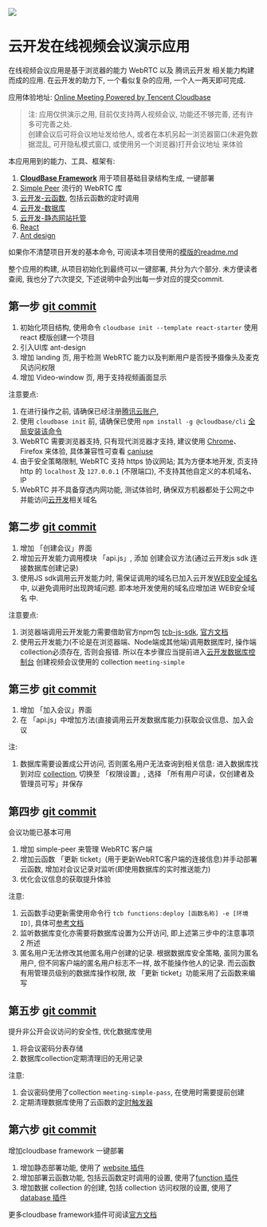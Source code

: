 <a href="https://github.com/TencentCloudBase/cloudbase-templates"><img src="https://main.qcloudimg.com/raw/d94d993269048beb4827b2612ed53692.png"></a>

# 云开发在线视频会议演示应用
在线视频会议应用是基于浏览器的能力 WebRTC 以及 腾讯云开发 相关能力构建而成的应用. 在云开发的助力下, 一个看似复杂的应用, 一个人一两天即可完成.

应用体验地址: [Online Meeting Powered by Tencent Cloudbase](https://tcb-demo-10cf5b-1302484483.tcloudbaseapp.com/meeting-simple/) 
> 注: 应用仅供演示之用, 目前仅支持两人视频会议, 功能还不够完善, 还有许多可完善之处.   
> 创建会议后可将会议地址发给他人, 或者在本机另起一浏览器窗口(未避免数据混乱, 可开隐私模式窗口, 或使用另一个浏览器)打开会议地址 来体验

本应用用到的能力、工具、框架有:
1. **[CloudBase Framework](https://github.com/TencentCloudBase/cloudbase-framework)** 用于项目基础目录结构生成, 一键部署
2. [Simple Peer](https://github.com/feross/simple-peer) 流行的 WebRTC 库
3. [云开发-云函数](https://docs.cloudbase.net/cloud-function/introduce.html), 包括云函数的定时调用
4. [云开发-数据库](https://docs.cloudbase.net/database/introduce.html)
5. [云开发-静态网站托管](https://docs.cloudbase.net/hosting/introduce.html)
6. [React](https://reactjs.bootcss.com/) 
7. [Ant design](https://ant.design)

如果你不清楚项目开发的基本命令, 可阅读本项目使用的[模版的readme.md](https://github.com/TencentCloudBase/cloudbase-templates/blob/master/react-starter/README.md)


整个应用的构建, 从项目初始化到最终可以一键部署, 共分为六个部分. 未方便读者查阅, 我也分了六次提交, 下述说明中会列出每一步对应的提交commit.

## 第一步 [git commit](https://github.com/oe/serverless-zoom-with-webrtc/commit/a485865738b6ebbf668a49d0dd7876f7cd6ef17f)

1. 初始化项目结构, 使用命令 `cloudbase init --template react-starter` 使用react 模版创建一个项目
2. 引入UI库 ant-design
3. 增加 landing 页, 用于检测 WebRTC 能力以及判断用户是否授予摄像头及麦克风访问权限
4. 增加 Video-window 页, 用于支持视频画面显示

注意要点:
1. 在进行操作之前, 请确保已经注册[腾讯云账户](https://console.cloud.tencent.com/tcb/),
2. 使用 `cloudbase init` 前, 请确保已使用 `npm install -g @cloudbase/cli` [全局安装该命令](https://docs.cloudbase.net/quick-start/web.html)
3. WebRTC 需要浏览器支持, 只有现代浏览器才支持, 建议使用 [Chrome](https://www.google.cn/chrome/)、Firefox 来体验, 具体兼容性可查看 [caniuse](https://caniuse.com/#search=webrtc)
4. 由于安全策略限制, WebRTC 支持 https 协议网站; 其为方便本地开发, 页支持 http 的 `localhost` 及 `127.0.0.1` (不限端口), 不支持其他自定义的本机域名、IP
5. WebRTC 并不具备穿透内网功能, 测试体验时, 确保双方机器都处于公网之中并能访问[云开发](https://www.cloudbase.net)相关域名


## 第二步 [git commit](https://github.com/oe/serverless-zoom-with-webrtc/commit/ecc61be1ba59f7910ebcffe425e0c53edf0160b5)

1. 增加 「创建会议」界面
2. 增加云开发能力调用模块 「api.js」, 添加 创建会议方法(通过云开发js sdk 连接数据库创建记录)
3. 使用JS sdk调用云开发能力时, 需保证调用的域名已加入云开发[WEB安全域名](https://console.cloud.tencent.com/tcb/env/safety)中, 以避免调用时出现跨域问题. 即本地开发使用的域名应增加进 WEB安全域名 中.

注意要点:
1. 浏览器端调用云开发能力需要借助官方npm包 [tcb-js-sdk](https://www.npmjs.com/package/tcb-js-sdk), [官方文档](https://docs.cloudbase.net/api-reference/webv2/initialization.html)
2. 使用云开发能力(不论是在浏览器端、Node端或其他端)调用数据库时, 操作端collection必须存在, 否则会报错. 所以在本步骤应当提前进入[云开发数据库控制台](https://console.cloud.tencent.com/tcb/db/index) 创建视频会议使用的 collection `meeting-simple`


## 第三步 [git commit](https://github.com/oe/serverless-zoom-with-webrtc/commit/c8d9edcfc193e152ea5f3422aa4621c98399f819)

1. 增加 「加入会议」界面
2. 在 「api.js」中增加方法(直接调用云开发数据库能力)获取会议信息、加入会议

注:
1. 数据库需要设置成公开访问, 否则匿名用户无法查询到相关信息: 进入数据库找到对应 [collection](https://console.cloud.tencent.com/tcb/database/collection/meeting-simple), 切换至 「权限设置」, 选择 「所有用户可读，仅创建者及管理员可写」并保存


## 第四步 [git commit](https://github.com/oe/serverless-zoom-with-webrtc/commit/607512a28d697e6c2d60efe795d449a483fe40b8)

会议功能已基本可用

1. 增加 simple-peer 来管理 WebRTC 客户端
2. 增加云函数 「更新 ticket」(用于更新WebRTC客户端的连接信息)并手动部署云函数, 增加对会议记录对监听(即使用数据库的实时推送能力)
3. 优化会议信息的获取提升体验

注意:
1. 云函数手动更新需使用命令行 `tcb functions:deploy [函数名称] -e [环境ID]`, 具体可[参考文档](https://docs.cloudbase.net/cloud-function/quick-start.html#di-2-bu-fa-bu-yun-han-shu)
2. 监听数据库变化亦需要将数据库设置为公开访问, 即上述第三步中的注意事项 2 所述
3. 匿名用户无法修改其他匿名用户创建的记录. 根据数据库安全策略, 虽同为匿名用户, 但不同客户端的匿名用户标志不一样, 故不能操作他人的记录. 而云函数有用管理员级别的数据库操作权限, 故 「更新 ticket」功能采用了云函数来编写


## 第五步 [git commit](https://github.com/oe/serverless-zoom-with-webrtc/commit/1cd2ebff769d06b29a34b245984d8fc61df17444)

提升非公开会议访问的安全性, 优化数据库使用
1. 将会议密码分表存储
2. 数据库collection定期清理旧的无用记录

注意:
1. 会议密码使用了collection `meeting-simple-pass`, 在使用时需要提前创建
2. 定期清理数据库使用了云函数的[定时触发器](https://docs.cloudbase.net/cloud-function/timer-trigger.html)

## 第六步 [git commit](https://github.com/oe/serverless-zoom-with-webrtc/commit/ec4c008e187b4b93d98fb351ffce2cd64e4c447d)

增加cloudbase framework 一键部署

1. 增加静态部署功能, 使用了 [website 插件](https://github.com/TencentCloudBase/cloudbase-framework/tree/master/packages/framework-plugin-website)
2. 增加部署云函数功能, 包括云函数定时调用的设置, 使用了[function 插件](https://github.com/TencentCloudBase/cloudbase-framework/blob/master/packages/framework-plugin-function/README.md)
3. 增加数据 collection 的创建, 包括 collection 访问权限的设置, 使用了 [database 插件](https://github.com/TencentCloudBase/cloudbase-framework/blob/master/packages/framework-plugin-database/README.md)


更多cloudbase framework插件可阅读[官方文档](https://github.com/TencentCloudBase/cloudbase-framework#%E7%9B%AE%E5%89%8D%E6%94%AF%E6%8C%81%E7%9A%84%E6%8F%92%E4%BB%B6%E5%88%97%E8%A1%A8)
